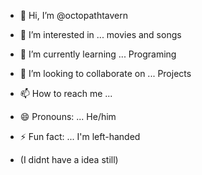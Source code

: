- 👋 Hi, I’m @octopathtavern
- 👀 I’m interested in ... movies and songs 
- 🌱 I’m currently learning ... Programing
- 💞️ I’m looking to collaborate on ... Projects
- 📫 How to reach me ...
- 😄 Pronouns: ... He/him
- ⚡ Fun fact: ... I'm left-handed

- (I didnt have a idea still)

<!---
octopathtavern/octopathtavern is a ✨ special ✨ repository because its `README.md` (this file) appears on your GitHub profile.
You can click the Preview link to take a look at your changes.
--->
